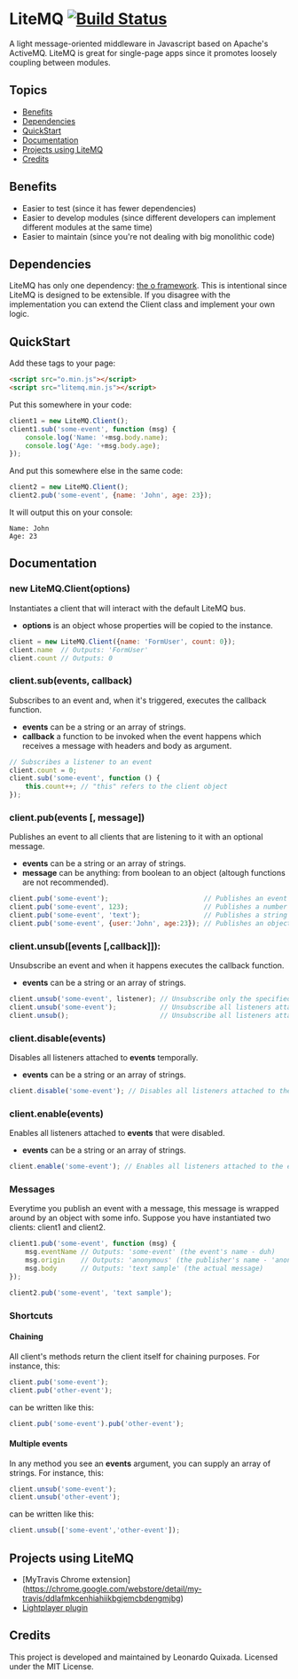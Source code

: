 # LiteMQ [![Build Status](https://travis-ci.org/lquixada/litemq.png?branch=master)](https://travis-ci.org/lquixada/litemq)

A light message-oriented middleware in Javascript based on Apache's ActiveMQ. LiteMQ is great for single-page apps since
it promotes loosely coupling between modules.

## Topics

* [Benefits](#benefits)
* [Dependencies](#dependencies)
* [QuickStart](#quickstart)
* [Documentation](#documentation)
* [Projects using LiteMQ](#projects-using-litemq)
* [Credits](#credits)


## Benefits

* Easier to test (since it has fewer dependencies)
* Easier to develop modules (since different developers can implement different modules at the same time)
* Easier to maintain (since you're not dealing with big monolithic code)


## Dependencies

LiteMQ has only one dependency: [the o framework](https://github.com/lquixada/o). This is intentional since
LiteMQ is designed to be extensible. If you disagree with the implementation you can extend the Client class
and implement your own logic.


## QuickStart

Add these tags to your page:

```html
<script src="o.min.js"></script>
<script src="litemq.min.js"></script>
```

Put this somewhere in your code:

```javascript
client1 = new LiteMQ.Client();
client1.sub('some-event', function (msg) {
	console.log('Name: '+msg.body.name);
	console.log('Age: '+msg.body.age);
});
```

And put this somewhere else in the same code:

```javascript
client2 = new LiteMQ.Client();
client2.pub('some-event', {name: 'John', age: 23});
```

It will output this on your console:

```
Name: John
Age: 23
```

## Documentation

### new LiteMQ.Client(options)

Instantiates a client that will interact with the default LiteMQ bus.

* **options** is an object whose properties will be copied to the instance.

```javascript
client = new LiteMQ.Client({name: 'FormUser', count: 0});
client.name  // Outputs: 'FormUser'
client.count // Outputs: 0
```


### client.sub(events, callback)

Subscribes to an event and, when it's triggered, executes the callback function.

* **events** can be a string or an array of strings.
* **callback** a function to be invoked when the event happens which receives a message with headers and body as argument.

```javascript
// Subscribes a listener to an event
client.count = 0;
client.sub('some-event', function () {
	this.count++; // "this" refers to the client object
});
```


### client.pub(events [, message])

Publishes an event to all clients that are listening to it with an optional message.

* **events** can be a string or an array of strings.
* **message** can be anything: from boolean to an object (altough functions are not recommended).

```javascript
client.pub('some-event');                        // Publishes an event with no message
client.pub('some-event', 123);                   // Publishes a number as message
client.pub('some-event', 'text');                // Publishes a string as message
client.pub('some-event', {user:'John', age:23}); // Publishes an object as message
```


### client.unsub([events [,callback]]):

Unsubscribe an event and when it happens executes the callback function.

* **events** can be a string or an array of strings.
	
```javascript
client.unsub('some-event', listener); // Unsubscribe only the specified listener attached to the specified client's event
client.unsub('some-event');           // Unsubscribe all listeners attached to the specified client's event
client.unsub();                       // Unsubscribe all listeners attached to all client's events
```


### client.disable(events)

Disables all listeners attached to **events** temporally.

* **events** can be a string or an array of strings.

```javascript
client.disable('some-event'); // Disables all listeners attached to the event temporally
```


### client.enable(events)

Enables all listeners attached to **events** that were disabled.

* **events** can be a string or an array of strings.

```javascript
client.enable('some-event'); // Enables all listeners attached to the event that has been disabled
```

### Messages

Everytime you publish an event with a message, this message is wrapped around by an object with some info.
Suppose you have instantiated two clients: client1 and client2.

```javascript
client1.pub('some-event', function (msg) {
	msg.eventName // Outputs: 'some-event' (the event's name - duh)
	msg.origin    // Outputs: 'anonymous' (the publisher's name - 'anonymous' if one was not given!)
	msg.body      // Outputs: 'text sample' (the actual message)
});

client2.pub('some-event', 'text sample');
```


### Shortcuts

#### Chaining

All client's methods return the client itself for chaining purposes. For instance, this:

```javascript
client.pub('some-event');
client.pub('other-event');
```

can be written like this:

```javascript
client.pub('some-event').pub('other-event');
```


#### Multiple events

In any method you see an **events** argument, you can supply an array of strings. For instance, this:

```javascript
client.unsub('some-event');
client.unsub('other-event');
```

can be written like this:

```javascript
client.unsub(['some-event','other-event']);
```


## Projects using LiteMQ

* [MyTravis Chrome extension] (https://chrome.google.com/webstore/detail/my-travis/ddlafmkcenhiahiikbgjemcbdengmjbg)
* [Lightplayer plugin](https://github.com/lquixada/lightplayer)


## Credits

This project is developed and maintained by Leonardo Quixada.
Licensed under the MIT License.

